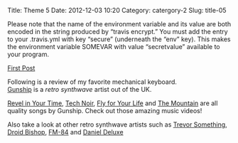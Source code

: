Title: Theme 5
Date: 2012-12-03 10:20
Category: catergory-2
Slug: title-05
  
Please note that the name of the environment variable and its value are both encoded in the string produced by “travis encrypt.” You must add the entry to your .travis.yml with key “secure” (underneath the “env” key). This makes the environment variable SOMEVAR with value “secretvalue” available to your program.  
  
[First Post]({filename}/articles/02-newcontent.md)
  
Following is a review of my favorite mechanical keyboard.  
[Gunship](https://www.gunshipmusic.com/) is a *retro synthwave* artist out of the UK.

[Revel in Your Time](https://www.youtube.com/watch?v=uYRZV8dV10w), 
[Tech Noir](https://www.youtube.com/watch?v=-nC5TBv3sfU), 
[Fly for Your Life](https://www.youtube.com/watch?v=Jv1ZN8c4_Gs) 
and 
[The Mountain](https://www.youtube.com/watch?v=-HYRTJr8EyA) 
are all quality songs by Gunship. Check out those amazing music videos!

Also take a look at other retro synthwave artists such as
[Trevor Something](https://trevorsomething.bandcamp.com/), 
[Droid Bishop](https://droidbishop.bandcamp.com/),
[FM-84](https://fm84.bandcamp.com/)
and 
[Daniel Deluxe](https://danieldeluxe.bandcamp.com/)

